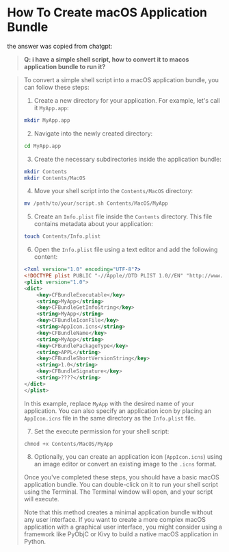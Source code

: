 # How To Create macOS Application Bundle

the answer was copied from chatgpt:

> **Q: i have a simple shell script, how to convert it to macos application bundle to run it?**

> To convert a simple shell script into a macOS application bundle, you can follow these steps:
>
> 1. Create a new directory for your application. For example, let's call it `MyApp.app`:
>
>   ```sh
>   mkdir MyApp.app
>   ```
>
> 2. Navigate into the newly created directory:
>
>   ```sh
>   cd MyApp.app
>   ```
>
> 3. Create the necessary subdirectories inside the application bundle:
>
>   ```sh
>   mkdir Contents
>   mkdir Contents/MacOS
>   ```
>
> 4. Move your shell script into the `Contents/MacOS` directory:
>
>   ```sh
>   mv /path/to/your/script.sh Contents/MacOS/MyApp
>   ```
>
> 5. Create an `Info.plist` file inside the `Contents` directory. This file contains metadata about your application:
>
>   ```sh
>   touch Contents/Info.plist
>   ```
>
> 6. Open the `Info.plist` file using a text editor and add the following content:
>
>   ```xml
>   <?xml version="1.0" encoding="UTF-8"?>
>   <!DOCTYPE plist PUBLIC "-//Apple//DTD PLIST 1.0//EN" "http://www.apple.com/DTDs/PropertyList-1.0.dtd">
>   <plist version="1.0">
>   <dict>
>       <key>CFBundleExecutable</key>
>       <string>MyApp</string>
>       <key>CFBundleGetInfoString</key>
>       <string>MyApp</string>
>       <key>CFBundleIconFile</key>
>       <string>AppIcon.icns</string>
>       <key>CFBundleName</key>
>       <string>MyApp</string>
>       <key>CFBundlePackageType</key>
>       <string>APPL</string>
>       <key>CFBundleShortVersionString</key>
>       <string>1.0</string>
>       <key>CFBundleSignature</key>
>       <string>????</string>
>   </dict>
>   </plist>
>   ```
>
> In this example, replace `MyApp` with the desired name of your application. You can also specify an application icon by placing an `AppIcon.icns` file in the same directory as the `Info.plist` file.
>
> 7. Set the execute permission for your shell script:
>
>   ```
>   chmod +x Contents/MacOS/MyApp
>   ```
>
> 8. Optionally, you can create an application icon (`AppIcon.icns`) using an image editor or convert an existing image to the `.icns` format.
>
> Once you've completed these steps, you should have a basic macOS application bundle. You can double-click on it to run your shell script using the Terminal. The Terminal window will open, and your script will execute.
>
> Note that this method creates a minimal application bundle without any user interface. If you want to create a more complex macOS application with a graphical user interface, you might consider using a framework like PyObjC or Kivy to build a native macOS application in Python.
